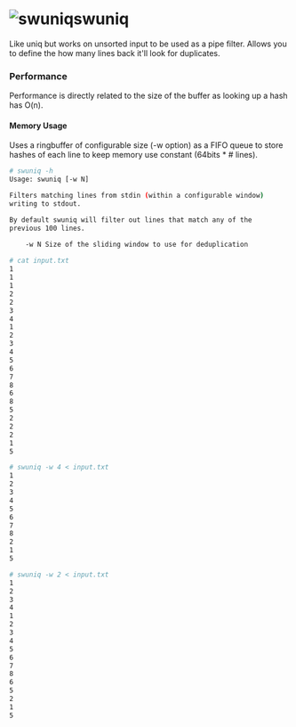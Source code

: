 # ![swuniq](https://i.imgur.com/LpN432Z.png)swuniq
Like uniq but works on unsorted input to be used as a pipe filter.
Allows you to define the how many lines back it'll look for duplicates.

### Performance
Performance is directly related to the size of the buffer as looking up a hash has O(n).

#### Memory Usage
Uses a ringbuffer of configurable size (-w option) as a FIFO queue to store hashes of each line to keep memory use constant (64bits * # lines).



```sh
# swuniq -h
Usage: swuniq [-w N]

Filters matching lines from stdin (within a configurable window)
writing to stdout.

By default swuniq will filter out lines that match any of the
previous 100 lines.

	-w N Size of the sliding window to use for deduplication
  
# cat input.txt 
1
1
1
2
2
3
4
1
2
3
4
5
6
7
8
6
8
5
2
2
2
1
5

# swuniq -w 4 < input.txt
1
2
3
4
5
6
7
8
2
1
5

# swuniq -w 2 < input.txt 
1
2
3
4
1
2
3
4
5
6
7
8
6
5
2
1
5
 
```
